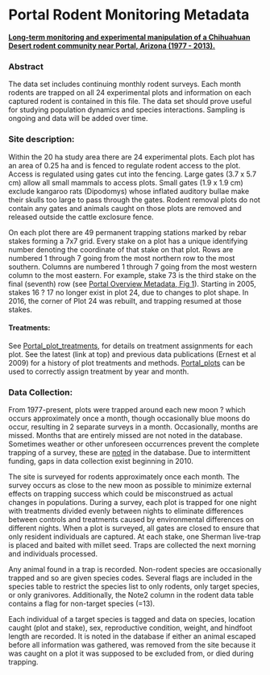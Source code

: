 # Portal Rodent Monitoring Metadata

[**Long-term monitoring and experimental manipulation of a Chihuahuan Desert rodent community near Portal, Arizona (1977 - 2013).**](http://onlinelibrary.wiley.com/doi/10.1890/15-2115.1/full)

### Abstract

The data set includes continuing monthly rodent surveys. Each month rodents are trapped on all 24 experimental plots and information on each captured rodent is contained in this file. The data set should prove useful for studying population dynamics and species interactions. Sampling is ongoing and data will be added over time.

### Site description: 

Within the 20 ha study area there are 24 experimental plots. Each plot has an area of 0.25 ha and is fenced to regulate rodent access to the plot. Access is regulated using gates cut into the fencing. Large gates (3.7 x 5.7 cm) allow all small mammals to access plots. Small gates (1.9 x 1.9 cm) exclude kangaroo rats (Dipodomys) whose inflated auditory bullae make their skulls too large to pass through the gates. Rodent removal plots do not contain any gates and animals caught on those plots are removed and released outside the cattle exclosure fence.

On each plot there are 49 permanent trapping stations marked by rebar stakes forming a 7x7 grid. Every stake on a plot has a unique identifying number denoting the coordinate of that stake on that plot. Rows are numbered 1 through 7 going from the most northern row to the most southern. Columns are numbered 1 through 7 going from the most western column to the most eastern. For example, stake 73 is the third stake on the final (seventh) row (see [Portal Overview Metadata, Fig 1](../SiteandMethods/Portal_Figure1.tif)). Starting in 2005, stakes 16 ? 17 no longer exist in plot 24, due to changes to plot shape. In 2016, the corner of Plot 24 was rebuilt, and trapping resumed at those stakes.

#### Treatments: 

See [Portal_plot_treatments](../SiteandMethods/Portal_plot_treatments.csv), for details on treatment assignments for each plot. See the latest (link at top) and previous data publications (Ernest et al 2009) for a history of plot treatments and methods. [Portal_plots](../SiteandMethods/Portal_plots.csv) can be used to correctly assign treatment by year and month.

### Data Collection: 

From 1977-present, plots were trapped around each new moon ? which occurs approximately once a month, though occasionally blue moons do occur, resulting in 2 separate surveys in a month. Occasionally, months are missed. Months that are entirely missed are not noted in the database. Sometimes weather or other unforeseen occurrences prevent the complete trapping of a survey, these are [noted](Portal_rodent_datanotes.csv) in the database. Due to intermittent funding, gaps in data collection exist beginning in 2010.

The site is surveyed for rodents approximately once each month. The survey occurs as close to the new moon as possible to minimize external effects on trapping success which could be misconstrued as actual changes in populations. During a survey, each plot is trapped for one night with treatments divided evenly between nights to eliminate differences between controls and treatments caused by environmental differences on different nights. When a plot is surveyed, all gates are closed to ensure that only resident individuals are captured. At each stake, one Sherman live-trap is placed and baited with millet seed. Traps are collected the next morning and individuals processed.
 
Any animal found in a trap is recorded. Non-rodent species are occasionally trapped and so are given species codes. Several flags are included in the species table to restrict the species list to only rodents, only target species, or only granivores. Additionally, the Note2 column in the rodent data table contains a flag for non-target species (=13).

Each individual of a target species is tagged and data on species, location caught (plot and stake), sex, reproductive condition, weight, and hindfoot length are recorded. It is noted in the database if either an animal escaped before all information was gathered, was removed from the site because it was caught on a plot it was supposed to be excluded from, or died during trapping.
